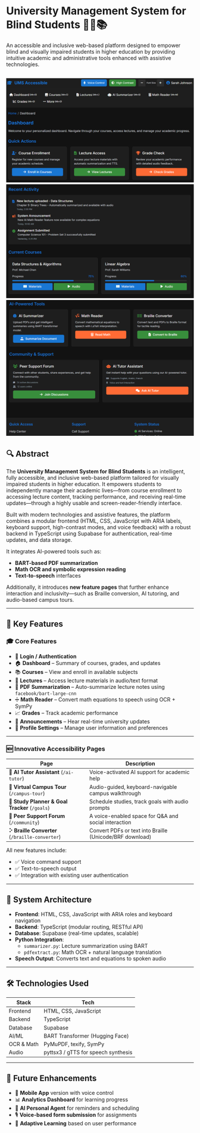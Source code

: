 # University Management System for Blind Students 👩‍🦯📚


An accessible and inclusive web-based platform designed to empower blind and visually impaired students in higher education by providing intuitive academic and administrative tools enhanced with assistive technologies.

![Homepage Screenshot](https://github.com/marinaredamekhael/AI-Powered-University-Management-Platform-for-the-Visually-Impaired/blob/main/img/img1.png)
![Homepage Screenshot](https://github.com/marinaredamekhael/AI-Powered-University-Management-Platform-for-the-Visually-Impaired/blob/main/img/img2.png)
![Homepage Screenshot](https://github.com/marinaredamekhael/AI-Powered-University-Management-Platform-for-the-Visually-Impaired/blob/main/img/img3.png)
---

## 🔍 Abstract

The **University Management System for Blind Students** is an intelligent, fully accessible, and inclusive web-based platform tailored for visually impaired students in higher education. It empowers students to independently manage their academic lives—from course enrollment to accessing lecture content, tracking performance, and receiving real-time updates—through a highly usable and screen-reader-friendly interface.

Built with modern technologies and assistive features, the platform combines a modular frontend (HTML, CSS, JavaScript with ARIA labels, keyboard support, high-contrast modes, and voice feedback) with a robust backend in TypeScript using Supabase for authentication, real-time updates, and data storage.

It integrates AI-powered tools such as:
- **BART-based PDF summarization**
- **Math OCR and symbolic expression reading**
- **Text-to-speech** interfaces

Additionally, it introduces **new feature pages** that further enhance interaction and inclusivity—such as Braille conversion, AI tutoring, and audio-based campus tours.

---

## 🚀 Key Features

### 🎓 Core Features
- 🔐 **Login / Authentication**
- 🏠 **Dashboard** – Summary of courses, grades, and updates
- 📚 **Courses** – View and enroll in available subjects
- 📝 **Lectures** – Access lecture materials in audio/text format
- 📄 **PDF Summarization** – Auto-summarize lecture notes using `facebook/bart-large-cnn`
- ➗ **Math Reader** – Convert math equations to speech using OCR + SymPy
- 📈 **Grades** – Track academic performance
- 📢 **Announcements** – Hear real-time university updates
- 👤 **Profile Settings** – Manage user information and preferences

---

### 🆕 Innovative Accessibility Pages

| Page | Description |
|------|-------------|
| **🧠 AI Tutor Assistant** (`/ai-tutor`) | Voice-activated AI support for academic help |
| **🧭 Virtual Campus Tour** (`/campus-tour`) | Audio-guided, keyboard-navigable campus walkthrough |
| **📅 Study Planner & Goal Tracker** (`/goals`) | Schedule studies, track goals with audio prompts |
| **💬 Peer Support Forum** (`/community`) | A voice-enabled space for Q&A and social interaction |
| **⠕ Braille Converter** (`/braille-converter`) | Convert PDFs or text into Braille (Unicode/BRF download) |

All new features include:
- ✅ Voice command support
- ✅ Text-to-speech output
- ✅ Integration with existing user authentication

---

## 🧩 System Architecture

- **Frontend**: HTML, CSS, JavaScript with ARIA roles and keyboard navigation
- **Backend**: TypeScript (modular routing, RESTful API)
- **Database**: Supabase (real-time updates, scalable)
- **Python Integration**:
  - `summarizer.py`: Lecture summarization using BART
  - `pdfextract.py`: Math OCR + natural language translation
- **Speech Output**: Converts text and equations to spoken audio

---

## 🛠 Technologies Used

| Stack | Tech |
|-------|------|
| Frontend | HTML, CSS, JavaScript |
| Backend | TypeScript |
| Database | Supabase |
| AI/ML | BART Transformer (Hugging Face) |
| OCR & Math | PyMuPDF, texify, SymPy |
| Audio | pyttsx3 / gTTS for speech synthesis |

---


## 🔮 Future Enhancements

- 📱 **Mobile App** version with voice control
- 📊 **Analytics Dashboard** for learning progress
- 🤖 **AI Personal Agent** for reminders and scheduling
- 🎙️ **Voice-based form submission** for assignments
- 🧪 **Adaptive Learning** based on user performance

